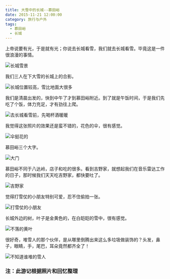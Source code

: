 ```yaml
---
title: 大雪中的长城--慕田峪
date: 2015-11-21 12:00:00
category: 旅行与户外
tags:
  - 慕田峪
  - 长城
---
```


上帝说要有光，于是就有光；你说去长城看雪，我们就去长城看雪。毕竟这是一件很浪漫的事情。

![长城雪景](大雪中的长城--慕田峪/3.JPG)

<!--more-->

我们三人在下大雪的长城上的合影。

![长城位置较高，雪比地面大很多](大雪中的长城--慕田峪/1.JPG)


我们是清晨出发的，快到中午了才到慕田峪附近。到了就是午饭时间，于是我们先吃了个饭，体力充足，才有劲往上爬。

![去长城看雪前，先喝杯酒暖暖](大雪中的长城--慕田峪/2.JPG)

我觉得这张照片的效果还是蛮不错的，花色的伞，很有感觉。

![伞挺花的](大雪中的长城--慕田峪/4.jpg)

慕田峪三个大字。

![大门](大雪中的长城--慕田峪/5.JPG)

慕田峪不同于八达岭，店子和吃的很多。看到吉野家，就想起我们在音乐雷达工作的日子，那时候我们天天吃吉野家，都快要吐了。

![吉野家](大雪中的长城--慕田峪/6.jpg)

觉得打雪仗的小朋友特别可爱，忍不住偷拍一张。

![打雪仗的小朋友](大雪中的长城--慕田峪/7.jpg)

长城外边的树，叶子是金黄色的，在白皑皑的雪中，很有感觉。

![不落的黄叶](大雪中的长城--慕田峪/8.jpg)

很好奇，堆雪人的那个伙伴，是从哪里倒腾出来这么多垃圾做装饰的？头发，鼻子，眼睛，手，尾巴，耳朵竟然都齐全了！

![不知道谁堆的雪人](大雪中的长城--慕田峪/9.jpg)



### 注：此游记根据照片和回忆整理
